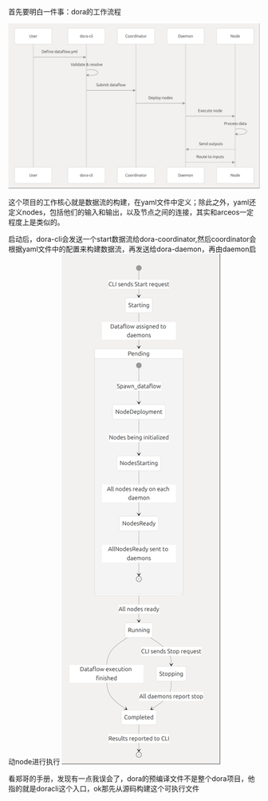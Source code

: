首先要明白一件事：dora的工作流程

![](pic/dora-workflow.png)

这个项目的工作核心就是数据流的构建，在yaml文件中定义；除此之外，yaml还定义nodes，包括他们的输入和输出，以及节点之间的连接，其实和arceos一定程度上是类似的。

启动后，dora-cli会发送一个start数据流给dora-coordinator,然后coordinator会根据yaml文件中的配置来构建数据流，再发送给dora-daemon，再由daemon启动node进行执行
![](pic/entire-process.png)

看郑哥的手册，发现有一点我误会了，dora的预编译文件不是整个dora项目，他指的就是doracli这个入口，ok那先从源码构建这个可执行文件